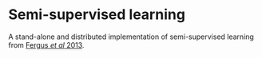 # Semi-supervised learning

A stand-alone and distributed implementation of semi-supervised learning from [Fergus *et al* 2013](http://papers.nips.cc/paper/3633-semi-supervised-learning-in-gigantic-image-collections).

